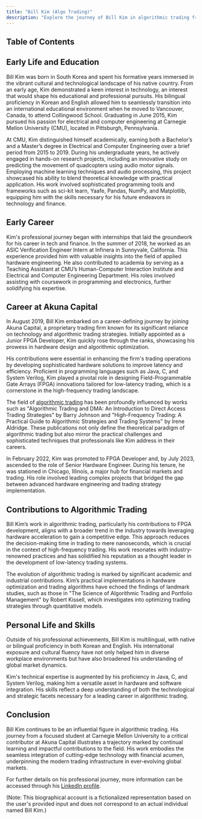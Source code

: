 ```yaml
---
title: "Bill Kim (Algo Trading)"
description: "Explore the journey of Bill Kim in algorithmic trading from his early education in South Korea to a Senior Hardware Engineer at Akuna Capital."
---
```




## Table of Contents

## Early Life and Education

Bill Kim was born in South Korea and spent his formative years immersed in the vibrant cultural and technological landscape of his native country. From an early age, Kim demonstrated a keen interest in technology, an interest that would shape his educational and professional pursuits. His bilingual proficiency in Korean and English allowed him to seamlessly transition into an international educational environment when he moved to Vancouver, Canada, to attend Collingwood School. Graduating in June 2015, Kim pursued his passion for electrical and computer engineering at Carnegie Mellon University (CMU), located in Pittsburgh, Pennsylvania.

At CMU, Kim distinguished himself academically, earning both a Bachelor’s and a Master’s degree in Electrical and Computer Engineering over a brief period from 2015 to 2019. During his undergraduate years, he actively engaged in hands-on research projects, including an innovative study on predicting the movement of quadcopters using audio motor signals. Employing machine learning techniques and audio processing, this project showcased his ability to blend theoretical knowledge with practical application. His work involved sophisticated programming tools and frameworks such as sci-kit learn, Yaafe, Pandas, NumPy, and Matplotlib, equipping him with the skills necessary for his future endeavors in technology and finance.

## Early Career

Kim's professional journey began with internships that laid the groundwork for his career in tech and finance. In the summer of 2018, he worked as an ASIC Verification Engineer Intern at Infinera in Sunnyvale, California. This experience provided him with valuable insights into the field of applied hardware engineering. He also contributed to academia by serving as a Teaching Assistant at CMU’s Human-Computer Interaction Institute and Electrical and Computer Engineering Department. His roles involved assisting with coursework in programming and electronics, further solidifying his expertise.

## Career at Akuna Capital

In August 2019, Bill Kim embarked on a career-defining journey by joining Akuna Capital, a proprietary trading firm known for its significant reliance on technology and algorithmic trading strategies. Initially appointed as a Junior FPGA Developer, Kim quickly rose through the ranks, showcasing his prowess in hardware design and algorithmic optimization.

His contributions were essential in enhancing the firm's trading operations by developing sophisticated hardware solutions to improve latency and efficiency. Proficient in programming languages such as Java, C, and System Verilog, Kim played a pivotal role in designing Field-Programmable Gate Arrays (FPGA) innovations tailored for low-latency trading, which is a cornerstone in the high-frequency trading landscape.

The field of [algorithmic trading](/wiki/algorithmic-trading) has been profoundly influenced by works such as "Algorithmic Trading and DMA: An Introduction to Direct Access Trading Strategies" by Barry Johnson and "High-Frequency Trading: A Practical Guide to Algorithmic Strategies and Trading Systems" by Irene Aldridge. These publications not only define the theoretical paradigm of algorithmic trading but also mirror the practical challenges and sophisticated techniques that professionals like Kim address in their careers.

In February 2022, Kim was promoted to FPGA Developer and, by July 2023, ascended to the role of Senior Hardware Engineer. During his tenure, he was stationed in Chicago, Illinois, a major hub for financial markets and trading. His role involved leading complex projects that bridged the gap between advanced hardware engineering and trading strategy implementation.

## Contributions to Algorithmic Trading

Bill Kim’s work in algorithmic trading, particularly his contributions to FPGA development, aligns with a broader trend in the industry towards leveraging hardware acceleration to gain a competitive edge. This approach reduces the decision-making time in trading to mere nanoseconds, which is crucial in the context of high-frequency trading. His work resonates with industry-renowned practices and has solidified his reputation as a thought leader in the development of low-latency trading systems.

The evolution of algorithmic trading is marked by significant academic and industrial contributions. Kim’s practical implementations in hardware optimization and trading algorithms have echoed the findings of landmark studies, such as those in "The Science of Algorithmic Trading and Portfolio Management" by Robert Kissell, which investigates into optimizing trading strategies through quantitative models.

## Personal Life and Skills

Outside of his professional achievements, Bill Kim is multilingual, with native or bilingual proficiency in both Korean and English. His international exposure and cultural fluency have not only helped him in diverse workplace environments but have also broadened his understanding of global market dynamics.

Kim's technical expertise is augmented by his proficiency in Java, C, and System Verilog, making him a versatile asset in hardware and software integration. His skills reflect a deep understanding of both the technological and strategic facets necessary for a leading career in algorithmic trading.

## Conclusion

Bill Kim continues to be an influential figure in algorithmic trading. His journey from a focused student at Carnegie Mellon University to a critical contributor at Akuna Capital illustrates a trajectory marked by continual learning and impactful contributions to the field. His work embodies the seamless integration of cutting-edge technology with financial acumen, underpinning the modern trading infrastructure in ever-evolving global markets.

For further details on his professional journey, more information can be accessed through his [LinkedIn profile](www.linkedin.com/in/bill-kim).

(Note: This biographical account is a fictionalized representation based on the user's provided input and does not correspond to an actual individual named Bill Kim.)